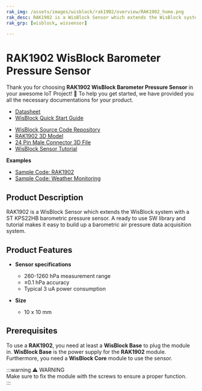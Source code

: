 ```yaml
---
rak_img: /assets/images/wisblock/rak1902/overview/RAK1902_home.png
rak_desc: RAK1902 is a WisBlock Sensor which extends the WisBlock system with a ST KPS22HB barometric pressure sensor. A ready to use SW library and tutorial makes it easy to build up a barometric air pressure data acquisition system.
rak_grp: [wisblock, wissensor]

---
```



# RAK1902 WisBlock Barometer Pressure Sensor

Thank you for choosing **RAK1902 WisBlock Barometer Pressure Sensor** in your awesome IoT Project! 🎉 To help you get started, we have provided you all the necessary documentations for your product.

* [Datasheet](../Datasheet/)
* <a href="../../Quickstart/" target="_blank">WisBlock Quick Start Guide</a>
<!---* [WisBlock Quick Start Guide](../../Quickstart/)-->
* [WisBlock Source Code Repository](https://github.com/RAKWireless/WisBlock/)
* [RAK1902 3D Model](https://downloads.rakwireless.com/LoRa/WisBlock/WisBlock-3D/pwb-rak190x.stp)
* [24 Pin Male Connector 3D File](https://downloads.rakwireless.com/3D_File/WisConnector/M24S1003K6M.stp)
* [WisBlock Sensor Tutorial](/Knowledge-Hub/Learn/WisBlock-Sensor-Tutorial/)


**Examples**
* [Sample Code: RAK1902](https://github.com/RAKWireless/WisBlock/tree/master/examples/sensors/RAK1902_Pressure_LPS22HB)
* [Sample Code: Weather Monitoring](https://github.com/RAKWireless/WisBlock/tree/master/examples/solutions/Weather_Monitoring)

## Product Description

RAK1902 is a WisBlock Sensor which extends the WisBlock system with a ST KPS22HB barometric pressure sensor. A ready to use SW library and tutorial makes it easy to build up a barometric air pressure data acquisition system.

## Product Features

* **Sensor specifications**
    * 260-1260&nbsp;hPa measurement range     
    * ±0.1&nbsp;hPa accuracy     
    * Typical 3&nbsp;uA power consumption    

* **Size**
    * 10 x 10&nbsp;mm

## Prerequisites

To use a **RAK1902**, you need at least a **WisBlock Base** to plug the module in. **WisBlock Base** is the power supply for the **RAK1902** module. Furthermore, you need a **WisBlock Core** module to use the sensor.

:::warning ⚠️ WARNING    
Make sure to fix the module with the screws to ensure a proper function.    
:::